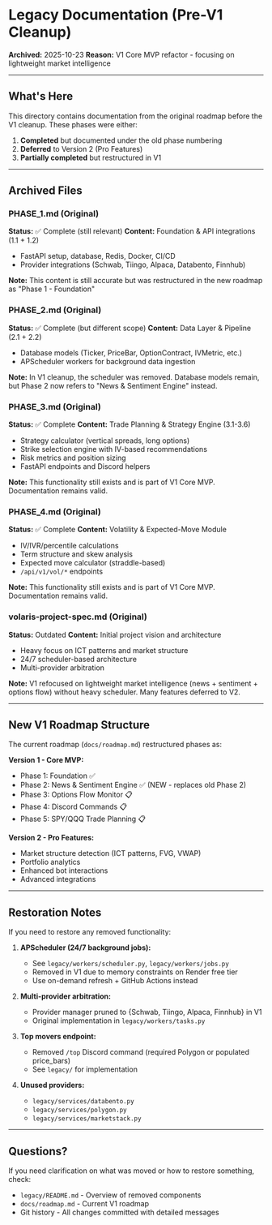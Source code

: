 # Legacy Documentation (Pre-V1 Cleanup)

**Archived:** 2025-10-23
**Reason:** V1 Core MVP refactor - focusing on lightweight market intelligence

---

## What's Here

This directory contains documentation from the original roadmap before the V1 cleanup. These phases were either:
1. **Completed** but documented under the old phase numbering
2. **Deferred** to Version 2 (Pro Features)
3. **Partially completed** but restructured in V1

---

## Archived Files

### PHASE_1.md (Original)
**Status:** ✅ Complete (still relevant)
**Content:** Foundation & API integrations (1.1 + 1.2)
- FastAPI setup, database, Redis, Docker, CI/CD
- Provider integrations (Schwab, Tiingo, Alpaca, Databento, Finnhub)

**Note:** This content is still accurate but was restructured in the new roadmap as "Phase 1 - Foundation"

### PHASE_2.md (Original)
**Status:** ✅ Complete (but different scope)
**Content:** Data Layer & Pipeline (2.1 + 2.2)
- Database models (Ticker, PriceBar, OptionContract, IVMetric, etc.)
- APScheduler workers for background data ingestion

**Note:** In V1 cleanup, the scheduler was removed. Database models remain, but Phase 2 now refers to "News & Sentiment Engine" instead.

### PHASE_3.md (Original)
**Status:** ✅ Complete
**Content:** Trade Planning & Strategy Engine (3.1-3.6)
- Strategy calculator (vertical spreads, long options)
- Strike selection engine with IV-based recommendations
- Risk metrics and position sizing
- FastAPI endpoints and Discord helpers

**Note:** This functionality still exists and is part of V1 Core MVP. Documentation remains valid.

### PHASE_4.md (Original)
**Status:** ✅ Complete
**Content:** Volatility & Expected-Move Module
- IV/IVR/percentile calculations
- Term structure and skew analysis
- Expected move calculator (straddle-based)
- `/api/v1/vol/*` endpoints

**Note:** This functionality still exists and is part of V1 Core MVP. Documentation remains valid.

### volaris-project-spec.md (Original)
**Status:** Outdated
**Content:** Initial project vision and architecture
- Heavy focus on ICT patterns and market structure
- 24/7 scheduler-based architecture
- Multi-provider arbitration

**Note:** V1 refocused on lightweight market intelligence (news + sentiment + options flow) without heavy scheduler. Many features deferred to V2.

---

## New V1 Roadmap Structure

The current roadmap (`docs/roadmap.md`) restructured phases as:

**Version 1 - Core MVP:**
- Phase 1: Foundation ✅
- Phase 2: News & Sentiment Engine ✅ (NEW - replaces old Phase 2)
- Phase 3: Options Flow Monitor 📋
- Phase 4: Discord Commands 📋
- Phase 5: SPY/QQQ Trade Planning 📋

**Version 2 - Pro Features:**
- Market structure detection (ICT patterns, FVG, VWAP)
- Portfolio analytics
- Enhanced bot interactions
- Advanced integrations

---

## Restoration Notes

If you need to restore any removed functionality:

1. **APScheduler (24/7 background jobs):**
   - See `legacy/workers/scheduler.py`, `legacy/workers/jobs.py`
   - Removed in V1 due to memory constraints on Render free tier
   - Use on-demand refresh + GitHub Actions instead

2. **Multi-provider arbitration:**
   - Provider manager pruned to {Schwab, Tiingo, Alpaca, Finnhub} in V1
   - Original implementation in `legacy/workers/tasks.py`

3. **Top movers endpoint:**
   - Removed `/top` Discord command (required Polygon or populated price_bars)
   - See `legacy/` for implementation

4. **Unused providers:**
   - `legacy/services/databento.py`
   - `legacy/services/polygon.py`
   - `legacy/services/marketstack.py`

---

## Questions?

If you need clarification on what was moved or how to restore something, check:
- `legacy/README.md` - Overview of removed components
- `docs/roadmap.md` - Current V1 roadmap
- Git history - All changes committed with detailed messages
